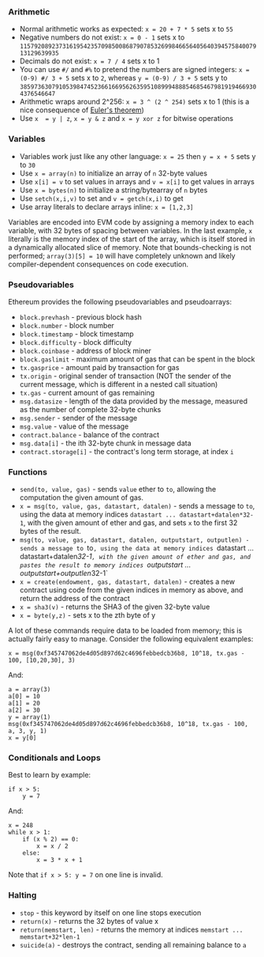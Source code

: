 ### Arithmetic

* Normal arithmetic works as expected: `x = 20 + 7 * 5` sets x to `55` 
* Negative numbers do not exist: `x = 0 - 1` sets x to `115792089237316195423570985008687907853269984665640564039457584007913129639935`
* Decimals do not exist: `x = 7 / 4` sets x to 1
* You can use `#/` and `#%` to pretend the numbers are signed integers: `x = (0-9) #/ 3 + 5` sets x to `2`, whereas `y = (0-9) / 3 + 5` sets y to `38597363079105398474523661669562635951089994888546854679819194669304376546647`
* Arithmetic wraps around 2^256: `x = 3 ^ (2 ^ 254)` sets x to 1 (this is a nice consequence of [Euler's theorem](http://en.wikipedia.org/wiki/Euler%27s_theorem))
* Use `x  = y | z`, `x = y & z` and `x = y xor z` for bitwise operations

### Variables

* Variables work just like any other language: `x = 25` then `y = x + 5` sets y to `30`
* Use `x = array(n)` to initialize an array of `n` 32-byte values
* Use `x[i] = v` to set values in arrays and `v = x[i]` to get values in arrays
* Use `x = bytes(n)` to initialize a string/bytearray of `n` bytes
* Use `setch(x,i,v)` to set and `v = getch(x,i)` to get
* Use array literals to declare arrays inline: `x = [1,2,3]`

Variables are encoded into EVM code by assigning a memory index to each variable, with 32 bytes of spacing between variables. In the last example, `x` literally is the memory index of the start of the array, which is itself stored in a dynamically allocated slice of memory. Note that bounds-checking is not performed; `array(3)[5] = 10` will have completely unknown and likely compiler-dependent consequences on code execution.

### Pseudovariables

Ethereum provides the following pseudovariables and pseudoarrays:

* `block.prevhash` - previous block hash
* `block.number` - block number
* `block.timestamp` - block timestamp
* `block.difficulty` - block difficulty
* `block.coinbase` - address of block miner
* `block.gaslimit` - maximum amount of gas that can be spent in the block
* `tx.gasprice` - amount paid by transaction for gas
* `tx.origin` - original sender of transaction (NOT the sender of the current message, which is different in a nested call situation)
* `tx.gas` - current amount of gas remaining
* `msg.datasize` - length of the data provided by the message, measured as the number of complete 32-byte chunks
* `msg.sender` - sender of the message
* `msg.value` - value of the message
* `contract.balance` - balance of the contract
* `msg.data[i]` - the ith 32-byte chunk in message data
* `contract.storage[i]` - the contract's long term storage, at index `i`

### Functions

* `send(to, value, gas)` - sends `value` ether to `to`, allowing the computation the given amount of gas. 
* `x = msg(to, value, gas, datastart, datalen)` - sends a message to `to`, using the data at memory indices `datastart ... datastart+datalen*32-1`, with the given amount of ether and gas, and sets `x` to the first 32 bytes of the result.
* `msg(to, value, gas, datastart, datalen, outputstart, outputlen) - sends a message to `to`, using the data at memory indices `datastart ... datastart+datalen*32-1`, with the given amount of ether and gas, and pastes the result to memory indices `outputstart ... outputstart+outputlen*32-1`
* `x = create(endowment, gas, datastart, datalen)` - creates a new contract using code from the given indices in memory as above, and return the address of the contract
* `x = sha3(v)` - returns the SHA3 of the given 32-byte value
* `x = byte(y,z)` - sets x to the zth byte of y

A lot of these commands require data to be loaded from memory; this is actually fairly easy to manage. Consider the following equivalent examples:

    x = msg(0xf345747062de4d05d897d62c4696febbedcb36b8, 10^18, tx.gas - 100, [10,20,30], 3)

And:

    a = array(3)
    a[0] = 10
    a[1] = 20
    a[2] = 30
    y = array(1)
    msg(0xf345747062de4d05d897d62c4696febbedcb36b8, 10^18, tx.gas - 100, a, 3, y, 1)
    x = y[0]

### Conditionals and Loops

Best to learn by example:

    if x > 5:
        y = 7

And:

    x = 248
    while x > 1:
        if (x % 2) == 0: 
            x = x / 2
        else:
            x = 3 * x + 1

Note that `if x > 5: y = 7` on one line is invalid.

### Halting

* `stop` - this keyword by itself on one line stops execution
* `return(x)` - returns the 32 bytes of value x
* `return(memstart, len)` - returns the memory at indices `memstart ... memstart+32*len-1`
* `suicide(a)` - destroys the contract, sending all remaining balance to `a`